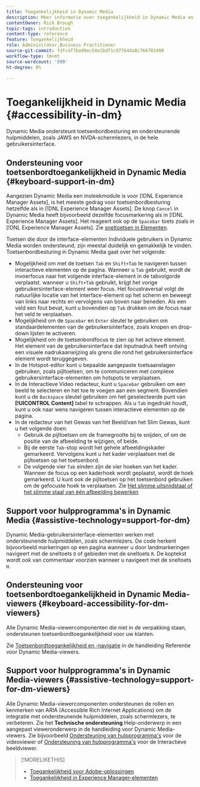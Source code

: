 ```yaml
---
title: Toegankelijkheid in Dynamic Media
description: Meer informatie over toegankelijkheid in Dynamic Media en Dynamic Media Viewers.
contentOwner: Rick Brough
topic-tags: introduction
content-type: reference
feature: Toegankelijkheid
role: Administrator,Business Practitioner
source-git-commit: fdfcaf7ba99ec54e1bdf1c97764da8c766701498
workflow-type: tm+mt
source-wordcount: '599'
ht-degree: 0%

---
```



# Toegankelijkheid in Dynamic Media {#accessibility-in-dm}

Dynamic Media ondersteunt toetsenbordbesturing en ondersteunende hulpmiddelen, zoals JAWS en NVDA-schermlezers, in de hele gebruikersinterface.

## Ondersteuning voor toetsenbordtoegankelijkheid in Dynamic Media {#keyboard-support-in-dm}

Aangezien Dynamic Media een insteekmodule is voor [!DNL Experience Manager Assets], is het meeste gedrag voor toetsenbordbesturing hetzelfde als in [!DNL Experience Manager Assets]. De knop `Cancel` in Dynamic Media heeft bijvoorbeeld dezelfde focusmarkering als in [!DNL Experience Manager Assets]. Het reageert ook op de `Spacebar` toets zoals in [!DNL Experience Manager Assets]. Zie [sneltoetsen in Elementen](/help/assets/accessibility.md#keyboard-shortcuts).

Toetsen die door de interface-elementen Individuele gebruikers in Dynamic Media worden ondersteund, zijn meestal duidelijk en gemakkelijk te vinden. Toetsenbordbesturing in Dynamic Media gaat over het volgende:

* Mogelijkheid om met de toetsen `Tab` en `Shift+Tab` te navigeren tussen interactieve elementen op de pagina.
Wanneer u `Tab` gebruikt, wordt de invoerfocus naar het volgende interface-element in de tabvolgorde verplaatst. wanneer u `Shift+Tab` gebruikt, krijgt het vorige gebruikersinterface-element weer focus.
Het focustraversal volgt de natuurlijke locatie van het interface-element op het scherm en beweegt van links naar rechts en vervolgens van boven naar beneden. Als een veld een fout bevat, kunt u bovendien op `Tab` drukken om de focus naar het veld te verplaatsen.
* Mogelijkheid om de `Spacebar` en `Enter` sleutel te gebruiken om standaardelementen van de gebruikersinterface, zoals knopen en drop-down lijsten te activeren.
* Mogelijkheid om de toetsenbordfocus te zien op het actieve element. Het element van de gebruikersinterface dat inputnadruk heeft ontving een visuele nadrukaanwijzing als grens die rond het gebruikersinterface element wordt teruggegeven.
* In de Hotspot-editor kunt u bepaalde aangepaste toetsaanslagen gebruiken, zoals pijltoetsen, om te communiceren met complexe gebruikersinterface-elementen om hotspots te verplaatsen.
* In de Interactieve Video redacteur, kunt u `Spacebar` gebruiken om een beeld te selecteren en het toe te voegen aan een segment. Bovendien kunt u de `Backspace` sleutel gebruiken om het geselecteerde punt van **[!UICONTROL Content]** tabel te schrappen. Als u `Tab` ingedrukt houdt, kunt u ook naar wens navigeren tussen interactieve elementen op de pagina.
* In de redacteur van het Gewas van het Beeld/van het Slim Gewas, kunt u het volgende doen:
   * Gebruik de pijltoetsen om de framegrootte bij te snijden, of om de positie van de afbeelding te wijzigen, of beide.
   * Bij de eerste `Tab`-stop wordt het gehele afbeeldingskader gemarkeerd. Vervolgens kunt u het kader verplaatsen met de pijltoetsen op het toetsenbord.
   * De volgende vier `Tab` einden zijn de vier hoeken van het kader. Wanneer de focus op een kaderhoek wordt geplaatst, wordt de hoek gemarkeerd. U kunt ook de pijltoetsen op het toetsenbord gebruiken om de gefocuste hoek te verplaatsen.
Zie [Het slimme uitsnijdstaal of het slimme staal van één afbeelding bewerken](/help/assets/dynamic-media/image-profiles.md#editing-the-smart-crop-or-smart-swatch-of-a-single-image)

<!-- Keyboarding is the same because Dynamic Media is using the same UI library (Coral 3 (AEM 6.5) or Coral Spectrum (in Skyline)) as entire AEM Assets.  -->

<!-- In the Hotspot editor, Dynamic Media lets you use arrow keys to control the position of a hot spot. See [Carousel Banners](/help/assets/dynamic-media/carousel-banners.md##adding-hotspots-or-image-maps-to-an-image-banner) or [Interactive Images](/help/assets/dynamic-media/interactive-images.md#adding-hotspots-to-an-image-banner)  -->

<!-- I think we should definitely mention this in the DM-specific area of documentation for keyboard support. -->

<!-- I would not get into much of details of specific keyboard support logic of these editors. One of the reasons - chances are that accessibility support will receive Phase2-like attention, with more holistic approach. -->

## Support voor hulpprogramma&#39;s in Dynamic Media {#assistive-technology=support-for-dm}

Dynamic Media-gebruikersinterface-elementen werken met ondersteunende hulpmiddelen, zoals schermlezers. De code herkent bijvoorbeeld markeringen op een pagina wanneer u door landmarkeringen navigeert met de sneltoets `D` of gebieden met de sneltoets `R`. De koptekst wordt ook van commentaar voorzien wanneer u navigeert met de sneltoets `H`.

## Ondersteuning voor toetsenbordtoegankelijkheid in Dynamic Media-viewers {#keyboard-accessibility-for-dm-viewers}

Alle Dynamic Media-viewercomponenten die niet in de verpakking staan, ondersteunen toetsenbordtoegankelijkheid voor uw klanten.

Zie [Toetsenbordtoegankelijkheid en -navigatie](https://experienceleague.adobe.com/docs/dynamic-media-developer-resources/library/c-keyboard-accessibility.html) in de handleiding Referentie voor Dynamic Media-viewers.

## Support voor hulpprogramma&#39;s in Dynamic Media-viewers {#assistive-technology=support-for-dm-viewers}

Alle Dynamic Media-viewercomponenten ondersteunen de rollen en kenmerken van ARIA (Accessible Rich Internet Applications) om de integratie met ondersteunende hulpmiddelen, zoals schermlezers, te verbeteren.
Zie het **Technische ondersteuning** Help-onderwerp in een aangepast vieweronderwerp in de handleiding voor Dynamic Media-viewers. Zie bijvoorbeeld [Ondersteuning van hulpprogramma&#39;s](https://experienceleague.adobe.com/docs/dynamic-media-developer-resources/library/viewers-aem-assets-dmc/video/r-html5-video-viewer-20-assistive.html) voor de videoviewer of [Ondersteuning van hulpprogramma&#39;s](https://experienceleague.adobe.com/docs/dynamic-media-developer-resources/library/viewers-for-aem-assets-only/interactive-images/c-html5-aem-interactive-image-assistive.html?lang=en#viewers-for-aem-assets-only) voor de Interactieve beeldviewer.

>[!MORELIKETHIS]
>
>* [Toegankelijkheid voor Adobe-oplossingen](https://www.adobe.com/accessibility.html)
>* [Toegankelijkheid in Experience Manager-elementen](/help/assets/dynamic-media/accessibility-dm.md)

